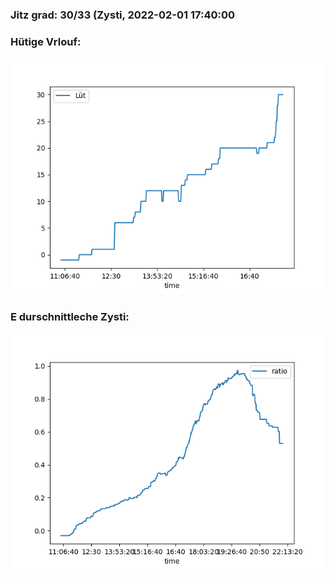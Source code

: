 ### Jitz grad: 30/33 (Zysti, 2022-02-01 17:40:00

### Hütige Vrlouf:
![Graph](Today.png)

### E durschnittleche Zysti:
![Graph](Zysti.png)
